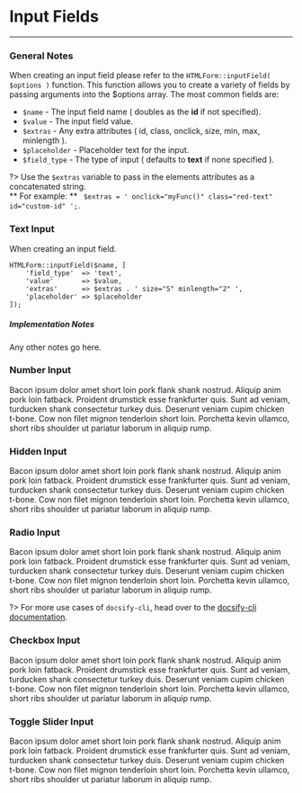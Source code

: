# Input Fields
---

### General Notes

When creating an input field please refer to the ```HTMLForm::inputField( $options )``` function. 
This function allows you to create a variety of fields by passing arguments into 
the $options array. The most common fields are:

 - ```$name``` - The input field name ( doubles as the **id** if not specified).
 - ```$value``` - The input field value.
 - ```$extras``` - Any extra attributes ( id, class, onclick, size, min, max, minlength ).
 - ```$placeholder``` - Placeholder text for the input.
 - ```$field_type``` - The type of input ( defaults to **text** if none specified ).

?> Use the `$extras` variable to pass in the elements attributes as a concatenated string. <br>
** For example: ** ``` $extras = ' onclick="myFunc()" class="red-text" id="custom-id" ';```.

### Text Input

When creating an input field.

```
HTMLForm::inputField($name, [
	'field_type'  => 'text',
	'value'       => $value,
	'extras'      => $extras . ' size="5" minlength="2" ',
	'placeholder' => $placeholder
]); 
```

##### Implementation Notes
Any other notes go here.


### Number Input

Bacon ipsum dolor amet short loin pork flank shank nostrud. Aliquip anim pork loin fatback. Proident drumstick esse frankfurter quis. Sunt ad veniam, turducken shank consectetur turkey duis. Deserunt veniam cupim chicken t-bone. Cow non filet mignon tenderloin short loin. Porchetta kevin ullamco, short ribs shoulder ut pariatur laborum in aliquip rump.

### Hidden Input

Bacon ipsum dolor amet short loin pork flank shank nostrud. Aliquip anim pork loin fatback. Proident drumstick esse frankfurter quis. Sunt ad veniam, turducken shank consectetur turkey duis. Deserunt veniam cupim chicken t-bone. Cow non filet mignon tenderloin short loin. Porchetta kevin ullamco, short ribs shoulder ut pariatur laborum in aliquip rump.

### Radio Input

Bacon ipsum dolor amet short loin pork flank shank nostrud. Aliquip anim pork loin fatback. Proident drumstick esse frankfurter quis. Sunt ad veniam, turducken shank consectetur turkey duis. Deserunt veniam cupim chicken t-bone. Cow non filet mignon tenderloin short loin. Porchetta kevin ullamco, short ribs shoulder ut pariatur laborum in aliquip rump.

?> For more use cases of `docsify-cli`, head over to the [docsify-cli documentation](https://github.com/docsifyjs/docsify-cli).

### Checkbox Input

Bacon ipsum dolor amet short loin pork flank shank nostrud. Aliquip anim pork loin fatback. Proident drumstick esse frankfurter quis. Sunt ad veniam, turducken shank consectetur turkey duis. Deserunt veniam cupim chicken t-bone. Cow non filet mignon tenderloin short loin. Porchetta kevin ullamco, short ribs shoulder ut pariatur laborum in aliquip rump.

### Toggle Slider Input

Bacon ipsum dolor amet short loin pork flank shank nostrud. Aliquip anim pork loin fatback. Proident drumstick esse frankfurter quis. Sunt ad veniam, turducken shank consectetur turkey duis. Deserunt veniam cupim chicken t-bone. Cow non filet mignon tenderloin short loin. Porchetta kevin ullamco, short ribs shoulder ut pariatur laborum in aliquip rump.
